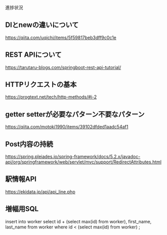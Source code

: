 進捗状況


## DIとnewの違いについて
https://qiita.com/uqichi/items/5f59817beb3dff9c0c1e

## REST APIについて
https://tarutaru-blogs.com/springboot-rest-api-tutorial/

## HTTPリクエストの基本
https://progtext.net/tech/http-methods/#i-2

## getter setterが必要なパターン不要なパターン
https://qiita.com/motoki1990/items/39102dfded1aadc54af1


## Post内容の持続
https://spring.pleiades.io/spring-framework/docs/5.2.x/javadoc-api/org/springframework/web/servlet/mvc/support/RedirectAttributes.html

## 駅情報API



https://ekidata.jp/api/api_line.php


## 増幅用SQL

insert into worker
select
    id + (select max(id) from worker),
    first_name,
    last_name
from worker
    where id < (select max(id) from worker)
;